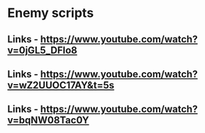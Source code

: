 # Enemy scripts

## Links - https://www.youtube.com/watch?v=0jGL5_DFIo8
## Links - https://www.youtube.com/watch?v=wZ2UUOC17AY&t=5s
## Links - https://www.youtube.com/watch?v=bqNW08Tac0Y